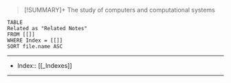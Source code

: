 > [!SUMMARY]+
> The study of computers and computational systems

```dataview
TABLE
Related as "Related Notes"
FROM [[]]
WHERE Index = [[]]
SORT file.name ASC
```

---
- Index:: [[_Indexes]]
---